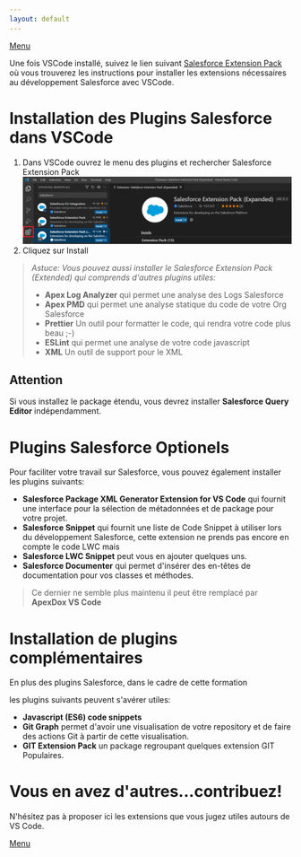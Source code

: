 ```yaml
---
layout: default
---
```

[Menu](../index)

Une fois VSCode installé, suivez le lien suivant [Salesforce Extension Pack](https://marketplace.visualstudio.com/items?itemName=salesforce.salesforcedx-vscode) où 
vous trouverez les instructions pour installer les extensions nécessaires au développement Salesforce avec VSCode. 

# Installation des Plugins Salesforce dans VSCode

1. Dans VSCode ouvrez le menu des plugins et rechercher Salesforce Extension Pack
![Plugins1SFExtensions](../assets/images/vscode/Plugins1SFExtensions.png)
2. Cliquez sur Install

> _Astuce: Vous pouvez aussi installer le Salesforce Extension Pack (Extended) qui comprends d'autres plugins utiles:_
> * **Apex Log Analyzer** qui permet une analyse des Logs Salesforce
> * **Apex PMD** qui permet une analyse statique du code de votre Org Salesforce
> * **Prettier** Un outil pour formatter le code, qui rendra votre code plus beau ;-)
> * **ESLint** qui permet une analyse de votre code javascript
> * **XML** Un outil de support pour le XML

## Attention

Si vous installez le package étendu, vous devrez installer **Salesforce Query Editor** indépendamment.
	
# Plugins Salesforce Optionels

Pour faciliter votre travail sur Salesforce, vous pouvez également installer les plugins suivants:

* **Salesforce Package XML Generator Extension for VS Code** qui fournit une interface pour la sélection de métadonnées et de package pour votre projet.
* **Salesforce Snippet** qui fournit une liste de Code Snippet à utiliser lors du développement Salesforce, cette extension ne prends pas encore en compte le code LWC mais 
* **Salesforce LWC Snippet** peut vous en ajouter quelques uns.
* **Salesforce Documenter** qui permet d'insérer des en-têtes de documentation pour vos classes et méthodes.
> 
> Ce dernier ne semble plus maintenu il peut être remplacé par **ApexDox VS Code**
> 

# Installation de plugins complémentaires
	
En plus des plugins Salesforce, dans le cadre de cette formation 

les plugins suivants peuvent s'avérer utiles:

* **Javascript (ES6) code snippets**
* **Git Graph** permet d'avoir une visualisation de  votre repository et de faire des actions Git à partir de cette visualisation.
* **GIT Extension Pack** un package regroupant quelques extension GIT Populaires.

# Vous en avez d'autres...contribuez!

N'hésitez pas à proposer ici les extensions que vous jugez utiles autours de VS Code.

[Menu](../index)
